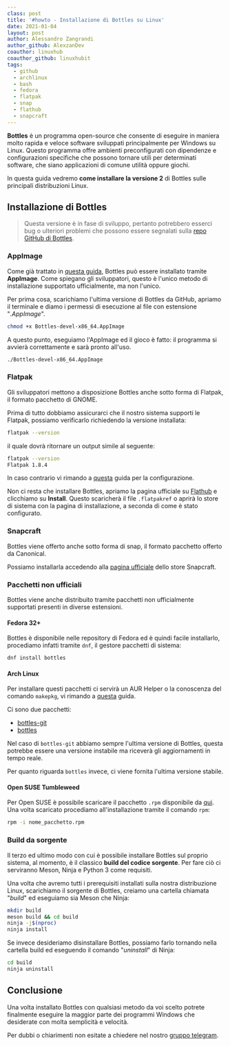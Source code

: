 ```yaml
---
class: post
title: '#howto - Installazione di Bottles su Linux'
date: 2021-01-04
layout: post
author: Alessandro Zangrandi
author_github: AlexzanDev
coauthor: linuxhub
coauthor_github: linuxhubit
tags:
  - github  
  - archlinux  
  - bash
  - fedora
  - flatpak
  - snap
  - flathub
  - snapcraft
---
```

**Bottles** è un programma open-source che consente di eseguire in maniera molto rapida e veloce software sviluppati principalmente per Windows su Linux. Questo programma offre ambienti preconfigurati con dipendenze e configurazioni specifiche che possono tornare utili per determinati software, che siano applicazioni di comune utilità oppure giochi.

In questa guida vedremo **come installare la versione 2** di Bottles sulle principali distribuzioni Linux.

## Installazione di Bottles

> Questa versione è in fase di sviluppo, pertanto potrebbero esserci bug o ulteriori problemi che possono essere segnalati sulla [repo GitHub di Bottles](https://github.com/bottlesdevs/Bottles/issues).

### AppImage

Come già trattato in [questa guida](https://linuxhub.it/articles/howto-utilizzo-ed-installazione-di-appimage), Bottles può essere installato tramite **AppImage**. Come spiegano gli sviluppatori, questo è l'unico metodo di installazione supportato ufficialmente, ma non l'unico.

Per prima cosa, scarichiamo l'ultima versione di Bottles da GitHub, apriamo il terminale e diamo i permessi di esecuzione al file con estensione "*.AppImage*".

```bash
chmod +x Bottles-devel-x86_64.AppImage
```

A questo punto, eseguiamo l'AppImage ed il gioco è fatto: il programma si avvierà correttamente e sarà pronto all'uso.

```bash
./Bottles-devel-x86_64.AppImage
```

### Flatpak

Gli sviluppatori mettono a disposizione Bottles anche sotto forma di Flatpak, il formato pacchetto di GNOME.

Prima di tutto dobbiamo assicurarci che il nostro sistema supporti le Flatpak, possiamo verificarlo richiedendo la versione installata:

```bash
flatpak --version
```

il quale dovrà ritornare un output simile al seguente:

```bash
flatpak --version
Flatpak 1.8.4
```

In caso contrario vi rimando a [questa](https://linuxhub.it/articles/howto-installazione-di-flatpak-e-configurazione-di-flathub) guida per la configurazione.

Non ci resta che installare Bottles, apriamo la pagina ufficiale su [Flathub](https://flathub.org/apps/details/com.usebottles.bottles) e clicchiamo su **Install**. Questo scaricherà il file `.flatpakref` o aprirà lo store di sistema con la pagina di installazione, a seconda di come è stato configurato.

### Snapcraft
Bottles viene offerto anche sotto forma di snap, il formato pacchetto offerto da Canonical.

Possiamo installarla accedendo alla [pagina ufficiale](https://snapcraft.io/bottles) dello store Snapcraft.

### Pacchetti non ufficiali

Bottles viene anche distribuito tramite pacchetti non ufficialmente supportati presenti in diverse estensioni. 

#### Fedora 32+

Bottles è disponibile nelle repository di Fedora ed è quindi facile installarlo, procediamo infatti tramite `dnf`, il gestore pacchetti di sistema:

```bash
dnf install bottles
```

#### Arch Linux

Per installare questi pacchetti ci servirà un AUR Helper o la conoscenza del comando `makepkg`, vi rimando a [questa](https://linuxhub.it/articles/howto-introduzione-alla-aur-e-aur-helper) guida.

Ci sono due pacchetti:
- [bottles-git](https://aur.archlinux.org/packages/bottles-git)
- [bottles](https://aur.archlinux.org/packages/bottles)

Nel caso di `bottles-git` abbiamo sempre l'ultima versione di Bottles, questa potrebbe essere una versione instabile ma riceverà gli aggiornamenti in tempo reale.

Per quanto riguarda `bottles` invece, ci viene fornita l'ultima versione stabile.

#### Open SUSE Tumbleweed

Per Open SUSE è possibile scaricare il pacchetto `.rpm` disponibile da [qui](https://download.opensuse.org/repositories/home:/WhiXard/openSUSE_Tumbleweed/x86_64/). Una volta scaricato procediamo all'installazione tramite il comando `rpm`:

```bash
rpm -i nome_pacchetto.rpm
```

### Build da sorgente

Il terzo ed ultimo modo con cui è possibile installare Bottles sul proprio sistema, al momento, è il classico **build del codice sorgente**. Per fare ciò ci serviranno Meson, Ninja e Python 3 come requisiti.

Una volta che avremo tutti i prerequisiti installati sulla nostra distribuzione Linux, scarichiamo il sorgente di Bottles, creiamo una cartella chiamata "*build*" ed eseguiamo sia Meson che Ninja:

```bash
mkdir build
meson build && cd build
ninja -j$(nproc)
ninja install
```

Se invece desideriamo disinstallare Bottles, possiamo farlo tornando nella cartella build ed eseguendo il comando "*uninstall*" di Ninja:

```bash
cd build
ninja uninstall
```

## Conclusione

Una volta installato Bottles con qualsiasi metodo da voi scelto potrete finalmente eseguire la maggior parte dei programmi Windows che desiderate con molta semplicità e velocità.

Per dubbi o chiarimenti non esitate a chiedere nel nostro <a href="https://t.me/linuxpeople">gruppo telegram</a>.
